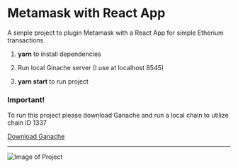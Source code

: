 # Metamask with React App

A simple project to plugin Metamask with a React App for simple Etherium transactions

1. **yarn** to install dependencies

2. Run local Ginache server (I use at localhost 8545)

3. **yarn start** to run project

### Important!

To run this project please download Ganache and run a local chain to utilize chain ID 1337

[Download Ganache](https://www.trufflesuite.com/ganache)

---

![Image of Project](https://github.com/blakewood84/react-metamask/public/images/screenshot.png)